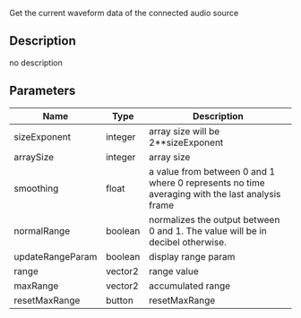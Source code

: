 Get the current waveform data of the connected audio source



## Description
no description
## Parameters

<table>
<thead>
	<tr>
		<th>Name</th>
		<th>Type</th>
		<th>Description</th>
	</tr>
</thead>
<tr>
	<td>sizeExponent</td>
	<td><div class='bg-orange-800 px-2 py-px text-white rounded-sm'>integer</div></td>
	<td>array size will be 2**sizeExponent</td>
</tr>
<tr>
	<td>arraySize</td>
	<td><div class='bg-orange-800 px-2 py-px text-white rounded-sm'>integer</div></td>
	<td>array size</td>
</tr>
<tr>
	<td>smoothing</td>
	<td><div class='bg-yellow-800 px-2 py-px text-white rounded-sm'>float</div></td>
	<td>a value from between 0 and 1 where 0 represents no time averaging with the last analysis frame</td>
</tr>
<tr>
	<td>normalRange</td>
	<td><div class='bg-emerald-800 px-2 py-px text-white rounded-sm'>boolean</div></td>
	<td>normalizes the output between 0 and 1. The value will be in decibel otherwise.</td>
</tr>
<tr>
	<td>updateRangeParam</td>
	<td><div class='bg-emerald-800 px-2 py-px text-white rounded-sm'>boolean</div></td>
	<td>display range param</td>
</tr>
<tr>
	<td>range</td>
	<td><div class='bg-teal-800 px-2 py-px text-white rounded-sm'>vector2</div></td>
	<td>range value</td>
</tr>
<tr>
	<td>maxRange</td>
	<td><div class='bg-teal-800 px-2 py-px text-white rounded-sm'>vector2</div></td>
	<td>accumulated range</td>
</tr>
<tr>
	<td>resetMaxRange</td>
	<td><div class='bg-cyan-800 px-2 py-px text-white rounded-sm'>button</div></td>
	<td>resetMaxRange</td>
</tr>
</table>